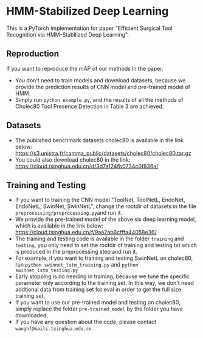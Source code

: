 # HMM-Stabilized Deep Learning
This is a PyTorch implementation for paper "Efficient Surgical Tool Recognition via HMM-Stabilized Deep Learning".
## Reproduction
If you want to reproduce the mAP of our methods in the paper.
* You don't need to train models and download datasets, because we provide the prediction results of CNN model and pre-trained model of HMM.
* Simply run `python example.py`, and the results of all the methods of Cholec80 Tool Presence Detection in Table 3 are achieved.
## Datasets
* The published benchmark datasets cholec80 is available in the link below:
https://s3.unistra.fr/camma_public/datasets/cholec80/cholec80.tar.gz
* You could also download cholec80 in the link:
https://cloud.tsinghua.edu.cn/d/3d7a124fb0734c0f836a/
## Training and Testing
* If you want to training the CNN model "ToolNet, ToolNetL, EndoNet, EndoNetL, SwinNet, SwinNetL", change the rootdir of datasets in the file `preprocessing/preprocessing.py`and run it.
* We provide the pre-trained model of the above six deep learning model, which is available in the link below:
https://cloud.tsinghua.edu.cn/f/9aa2ab6cfffa44058e36/
* The training and testing code is available in the folder `training` and `testing`, you only need to set the rootdir of training and testing txt which is produced in the preprocessing step and run it. 
* For example, if you want to training and testing SwinNetL on cholec80, run `python swinnet_lstm_training.py` and `python swinnet_lstm_testing.py`
* Early stopping is no needing in training, because we tune the specific parameter only according to the training set. In this way, we don't need addtional data from training set for eval in order to get the full size training set.
* If you want to use our pre-trained model and testing on cholec80, simply replace the folder `pre-trained_model` by the folder you have downloaded.
* If you have any question about the code, please contact `wanghf@mails.tsinghua.edu.cn`

